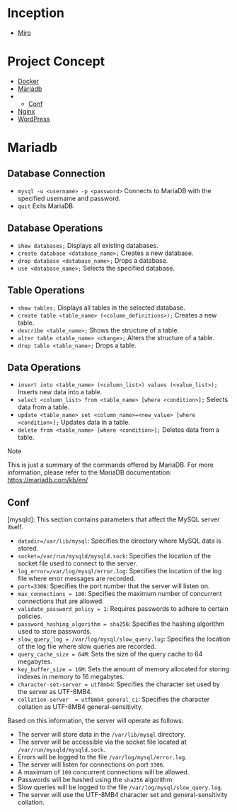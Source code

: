 # Inception
- [Miro](https://miro.com/app/board/uXjVN8m2_4o=/)
# Project Concept
- [Docker]()
- [Mariadb](#mariadb)
- - [Conf](#conf)
- [Nginx]()
- [WordPress]()

# Mariadb

## Database Connection
- ```mysql -u <username> -p <password>``` Connects to MariaDB with the specified username and password.
- ```quit``` Exits MariaDB.

## Database Operations
- ```show databases;``` Displays all existing databases.
- ```create database <database_name>;``` Creates a new database.
- ```drop database <database_name>;``` Drops a database.
- ```use <database_name>;``` Selects the specified database.


## Table Operations
- ```show tables;``` Displays all tables in the selected database.
- ```create table <table_name> (<column_definitions>);``` Creates a new table.
- ```describe <table_name>;``` Shows the structure of a table.
- ```alter table <table_name> <change>;``` Alters the structure of a table.
- ```drop table <table_name>;``` Drops a table.

## Data Operations

- ```insert into <table_name> (<column_list>) values (<value_list>);``` Inserts new data into a table.
- ```select <column_list> from <table_name> [where <condition>];``` Selects data from a table.
- ```update <table_name> set <column_name>=<new_value> [where <condition>];``` Updates data in a table.
- ```delete from <table_name> [where <condition>];``` Deletes data from a table.

> [!NOTE]
> This is just a summary of the commands offered by MariaDB. For more information, please refer to the MariaDB documentation: https://mariadb.com/kb/en/


## Conf
[mysqld]: This section contains parameters that affect the MySQL server itself.

- `datadir=/var/lib/mysql`: Specifies the directory where MySQL data is stored.
- `socket=/var/run/mysqld/mysqld.sock`: Specifies the location of the socket file used to connect to the server.
- `log_error=/var/log/mysql/error.log`: Specifies the location of the log file where error messages are recorded.
- `port=3306`: Specifies the port number that the server will listen on.
- `max_connections = 100`: Specifies the maximum number of concurrent connections that are allowed.
- `validate_password_policy = 1`: Requires passwords to adhere to certain policies.
- `password_hashing_algorithm = sha256`: Specifies the hashing algorithm used to store passwords.
- `slow_query_log = /var/log/mysql/slow_query.log`: Specifies the location of the log file where slow queries are recorded.
- `query_cache_size = 64M`: Sets the size of the query cache to 64 megabytes.
- `key_buffer_size = 16M`: Sets the amount of memory allocated for storing indexes in memory to 16 megabytes.
- `character-set-server = utf8mb4`: Specifies the character set used by the server as UTF-8MB4.
- `collation-server  = utf8mb4_general_ci`: Specifies the character collation as UTF-8MB4 general-sensitivity.

Based on this information, the server will operate as follows:

- The server will store data in the `/var/lib/mysql` directory.
- The server will be accessible via the socket file located at `/var/run/mysqld/mysqld.sock`.
- Errors will be logged to the file `/var/log/mysql/error.log`.
- The server will listen for connections on port `3306`.
- A maximum of `100` concurrent connections will be allowed.
- Passwords will be hashed using the `sha256` algorithm.
- Slow queries will be logged to the file `/var/log/mysql/slow_query.log`.
- The server will use the UTF-8MB4 character set and general-sensitivity collation.
